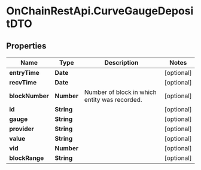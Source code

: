 # OnChainRestApi.CurveGaugeDepositDTO

## Properties

Name | Type | Description | Notes
------------ | ------------- | ------------- | -------------
**entryTime** | **Date** |  | [optional] 
**recvTime** | **Date** |  | [optional] 
**blockNumber** | **Number** | Number of block in which entity was recorded. | [optional] 
**id** | **String** |  | [optional] 
**gauge** | **String** |  | [optional] 
**provider** | **String** |  | [optional] 
**value** | **String** |  | [optional] 
**vid** | **Number** |  | [optional] 
**blockRange** | **String** |  | [optional] 



